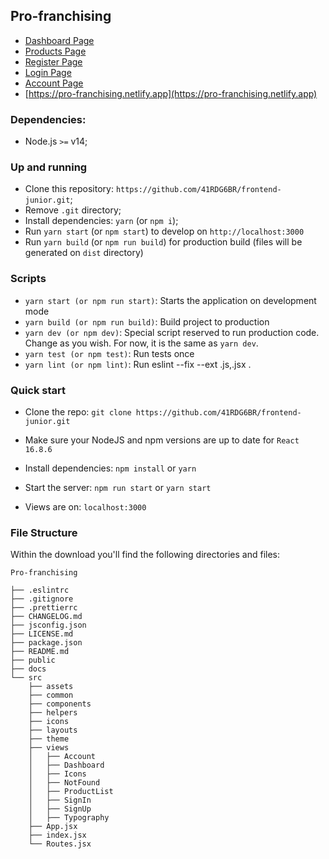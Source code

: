 ## Pro-franchising

- [Dashboard Page](https://pro-franchising.netlify.app/app/dashboard)
- [Products Page](https://pro-franchising.netlify.app/app/products)
- [Register Page](https://pro-franchising.netlify.app/register)
- [Login Page](https://pro-franchising.netlify.app/login)
- [Account Page](https://pro-franchising.netlify.app/app/account)
- [https://pro-franchising.netlify.app](https://pro-franchising.netlify.app)

### Dependencies:

- Node.js `>=` v14;

### Up and running

- Clone this repository: `https://github.com/41RDG6BR/frontend-junior.git`;
- Remove `.git` directory;
- Install dependencies: `yarn` (or `npm i`);
- Run `yarn start` (or `npm start`) to develop on `http://localhost:3000`
- Run `yarn build` (or `npm run build`) for production build (files will be generated on `dist` directory)

### Scripts

- `yarn start (or npm run start)`: Starts the application on development mode
- `yarn build (or npm run build)`: Build project to production
- `yarn dev (or npm dev)`: Special script reserved to run production code. Change as you wish. For now, it is the same as `yarn dev`.
- `yarn test (or npm test)`: Run tests once
- `yarn lint (or npm lint)`: Run eslint --fix --ext .js,.jsx .

### Quick start

- Clone the repo: `git clone https://github.com/41RDG6BR/frontend-junior.git`

- Make sure your NodeJS and npm versions are up to date for `React 16.8.6`

- Install dependencies: `npm install` or `yarn`

- Start the server: `npm run start` or `yarn start`

- Views are on: `localhost:3000`

### File Structure

Within the download you'll find the following directories and files:

```
Pro-franchising

├── .eslintrc
├── .gitignore
├── .prettierrc
├── CHANGELOG.md
├── jsconfig.json
├── LICENSE.md
├── package.json
├── README.md
├── public
├── docs
└── src
	├── assets
	├── common
	├── components
	├── helpers
	├── icons
	├── layouts
	├── theme
	├── views
	│	├── Account
	│	├── Dashboard
	│	├── Icons
	│	├── NotFound
	│	├── ProductList
	│	├── SignIn
	│	├── SignUp
	│	├── Typography
	├── App.jsx
	├── index.jsx
	└── Routes.jsx
```
